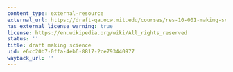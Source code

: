 ```yaml
---
content_type: external-resource
external_url: https://draft-qa.ocw.mit.edu/courses/res-10-001-making-science-and-engineering-pictures-a-practical-guide-to-presenting-your-work-spring-2016/
has_external_license_warning: true
license: https://en.wikipedia.org/wiki/All_rights_reserved
status: ''
title: draft making science
uid: e6cc20b7-0ffa-4eb6-8817-2ce793440977
wayback_url: ''
---
```

